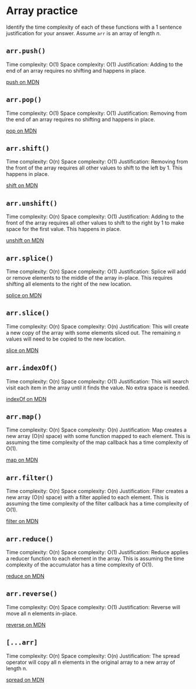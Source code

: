 # Array practice

Identify the time complexity of each of these functions with a 1 sentence
justification for your answer. Assume `arr` is an array of length _n_.

## `arr.push()`

Time complexity: O(1)
Space complexity: O(1)
Justification: Adding to the end of an array requires no shifting and happens in
place.

[push on MDN][push]


## `arr.pop()`

Time complexity: O(1)
Space complexity: O(1)
Justification: Removing from the end of an array requires no shifting and
happens in place.

[pop on MDN][pop]

## `arr.shift()`

Time complexity: O(n)
Space complexity: O(1)
Justification: Removing from the front of the array requires all other values to
shift to the left by 1. This happens in place.

[shift on MDN][shift]

## `arr.unshift()`

Time complexity: O(n)
Space complexity: O(1)
Justification: Adding to the front of the array requires all other values to
shift to the right by 1 to make space for the first value. This happens in
place.

[unshift on MDN][unshift]

## `arr.splice()`

Time complexity: O(n)
Space complexity: O(1)
Justification: Splice will add or remove elements to the middle of the array
in-place. This requires shifting all elements to the right of the new location.

[splice on MDN][splice]

## `arr.slice()`

Time complexity: O(n)
Space complexity: O(n)
Justification: This will create a new copy of the array with some elements
sliced out. The remaining _n_ values will need to be copied to the new location.

[slice on MDN][slice]

## `arr.indexOf()`

Time complexity: O(n)
Space complexity: O(1)
Justification: This will search visit each item in the array until it finds the
value. No extra space is needed.

[indexOf on MDN][indexOf]

## `arr.map()`

Time complexity: O(n)
Space complexity: O(n)
Justification: Map creates a new array (O(n) space) with some function mapped to
each element. This is assuming the time complexity of the map callback has a
time complexity of O(1).

[map on MDN][map]

## `arr.filter()`

Time complexity: O(n)
Space complexity: O(n)
Justification: Filter creates a new array (O(n) space) with a filter applied to
each element. This is assuming the time complexity of the filter callback has a
time complexity of O(1).

[filter on MDN][filter]

## `arr.reduce()`

Time complexity: O(n)
Space complexity: O(1)
Justification: Reduce applies a reducer function to each element in the array.
This is assuming the time complexity of the accumulator has a time complexity of
O(1).

[reduce on MDN][reduce]

## `arr.reverse()`

Time complexity: O(n)
Space complexity: O(1)
Justification: Reverse will move all n elements in-place.

[reverse on MDN][reverse]

## `[...arr]`

Time complexity: O(n)
Space complexity: O(n)
Justification: The spread operator will copy all n elements in the original
array to a new array of length n.

[spread on MDN][spread]

[push]:https://developer.mozilla.org/en-US/docs/Web/JavaScript/Reference/Global_Objects/Array/push
[pop]:https://developer.mozilla.org/en-US/docs/Web/JavaScript/Reference/Global_Objects/Array/pop
[shift]:https://developer.mozilla.org/en-US/docs/Web/JavaScript/Reference/Global_Objects/Array/shift
[unshift]:https://developer.mozilla.org/en-US/docs/Web/JavaScript/Reference/Global_Objects/Array/unshift
[splice]:https://developer.mozilla.org/en-US/docs/Web/JavaScript/Reference/Global_Objects/Array/splice
[slice]:https://developer.mozilla.org/en-US/docs/Web/JavaScript/Reference/Global_Objects/Array/slice
[indexOf]:https://developer.mozilla.org/en-US/docs/Web/JavaScript/Reference/Global_Objects/Array/indexOf
[map]:https://developer.mozilla.org/en-US/docs/Web/JavaScript/Reference/Global_Objects/Array/map
[filter]:https://developer.mozilla.org/en-US/docs/Web/JavaScript/Reference/Global_Objects/Array/filter
[reduce]:https://developer.mozilla.org/en-US/docs/Web/JavaScript/Reference/Global_Objects/Array/reduce
[reverse]:https://developer.mozilla.org/en-US/docs/Web/JavaScript/Reference/Global_Objects/Array/reverse
[spread]:https://developer.mozilla.org/en-US/docs/Web/JavaScript/Reference/Operators/Spread_syntax